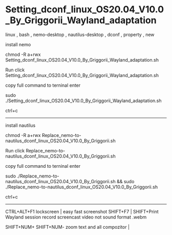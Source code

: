 # Setting_dconf_linux_OS20.04_V10.0_By_Griggorii_Wayland_adaptation
linux , bash , nemo-desktop , nautilus-desktop , dconf , property , new

install nemo 

chmod -R a+rwx Setting_dconf_linux_OS20.04_V10.0_By_Griggorii_Wayland_adaptation.sh

Run click Setting_dconf_linux_OS20.04_V10.0_By_Griggorii_Wayland_adaptation.sh

copy full command to terninal enter

sudo ./Setting_dconf_linux_OS20.04_V10.0_By_Griggorii_Wayland_adaptation.sh

ctrl+c
_________________________________________________________________________________________________________________________________________________________________

install nautilus

chmod -R a+rwx Replace_nemo-to-nautilus_dconf_linux_OS20.04_V10.0_By_Griggorii.sh

Run click Replace_nemo-to-nautilus_dconf_linux_OS20.04_V10.0_By_Griggorii.sh

copy full command to terninal enter

sudo ./Replace_nemo-to-nautilus_dconf_linux_OS20.04_V10.0_By_Griggorii.sh && sudo ./Replace_nemo-to-nautilus_dconf_linux_OS20.04_V10.0_By_Griggorii.sh

ctrl+c
_____________________________________________________________________________________________________________________________________________________

CTRL+ALT+F1 lockscreen | easy fast screenshot SHIFT+F7 | SHIFT+Print Wayland session record screencast video not sound format .webm

SHIFT+NUM+ SHIFT+NUM- zoom text and all compozitor |
